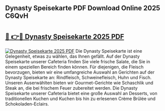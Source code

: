 ## Dynasty Speisekarte PDF Download Online 2025 C6QvH

# <h2><a href="http://gccy69m.nevu.top/?p=Dynasty+Speisekarte">🔗 👉🔴 Dynasty Speisekarte 2025 PDF</a></h2>

[![Dynasty Speisekarte 2025 PDF](https://i.imgur.com/dBaPXMq.png)](http://gccy69m.nevu.top/?p=Dynasty+Speisekarte)
Die Dynasty Speisekarte ist eine Gelegenheit, etwas zu wählen, das Ihnen gefällt. Auf der Dynasty Speisekarte unserer Cafeteria finden Sie viele frische Salate, die Sie in einem speziellen Bereich finden können. Für diejenigen, die Fleisch bevorzugen, bieten wir eine umfangreiche Auswahl an Gerichten auf der Dynasty Speisekarte an: Rindfleisch, Schweinefleisch, Huhn und Fisch. Unseren Auserwählten bieten wir Gourmet-Gerichte wie Schaschlik und Steak an, die bei frischem Feuer zubereitet werden. Die Dynasty Speisekarte unserer Cafeteria bietet eine große Auswahl an Desserts, von traditionellen Kuchen und Kuchen bis hin zu erlesenen Crème Brûlée und Schokoladen-Eclairs.

